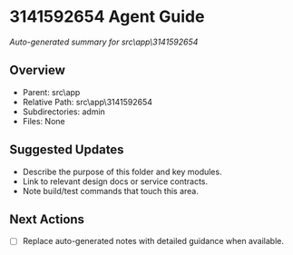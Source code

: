 ﻿# 3141592654 Agent Guide
*Auto-generated summary for src\app\3141592654*

## Overview
- Parent: src\app
- Relative Path: src\app\3141592654
- Subdirectories: admin
- Files: None

## Suggested Updates
- Describe the purpose of this folder and key modules.
- Link to relevant design docs or service contracts.
- Note build/test commands that touch this area.

## Next Actions
- [ ] Replace auto-generated notes with detailed guidance when available.
